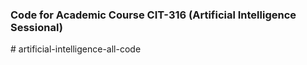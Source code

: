 ### Code for Academic Course CIT-316 (Artificial Intelligence Sessional)
#   a r t i f i c i a l - i n t e l l i g e n c e - a l l - c o d e  
 